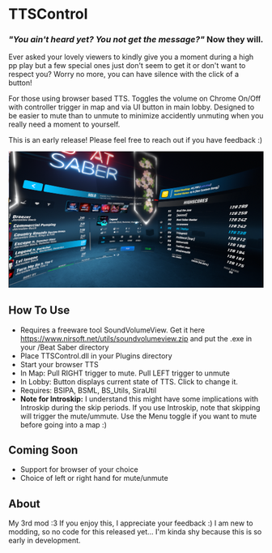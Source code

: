 # TTSControl

### _"You ain't heard yet? You not get the message?"_ Now they will.

Ever asked your lovely viewers to kindly give you a moment during a high pp play but a few special ones just don't seem to get it or don't want to respect you? Worry no more, you can have silence with the click of a button!

For those using browser based TTS. Toggles the volume on Chrome On/Off with controller trigger in map and via UI button in main lobby. Designed to be easier to mute than to unmute to minimize accidently unmuting when you really need a moment to yourself.

This is an early release! Please feel free to reach out if you have feedback :)

![screenshot](https://github.com/zeph-yr/TTSControl/blob/main/ttscontrol_menu_small.png)

## How To Use
- Requires a freeware tool SoundVolumeView. Get it here https://www.nirsoft.net/utils/soundvolumeview.zip and put the .exe in your /Beat Saber directory
- Place TTSControl.dll in your Plugins directory
- Start your browser TTS
- In Map: Pull RIGHT trigger to mute. Pull LEFT trigger to unmute
- In Lobby: Button displays current state of TTS. Click to change it.
- Requires: BSIPA, BSML, BS_Utils, SiraUtil
- **Note for Introskip:** I understand this might have some implications with Introskip during the skip periods. If you use Introskip, note that skipping will trigger the mute/ummute. Use the Menu toggle if you want to mute before going into a map :)

## Coming Soon
- Support for browser of your choice
- Choice of left or right hand for mute/unmute

## About
My 3rd mod :3 If you enjoy this, I appreciate your feedback :) I am new to modding, so no code for this released yet... I'm kinda shy because this is so early in development.

